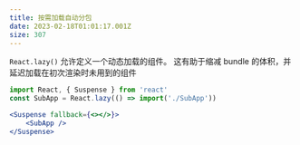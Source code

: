 ```yaml
---
title: 按需加载自动分包
date: 2023-02-18T01:01:17.001Z
size: 307
---
```

`React.lazy()` 允许定义一个动态加载的组件。
这有助于缩减 bundle 的体积，并延迟加载在初次渲染时未用到的组件
```jsx
import React, { Suspense } from 'react'
const SubApp = React.lazy(() => import('./SubApp'))

<Suspense fallback={<></>}>
    <SubApp />
</Suspense>
```
